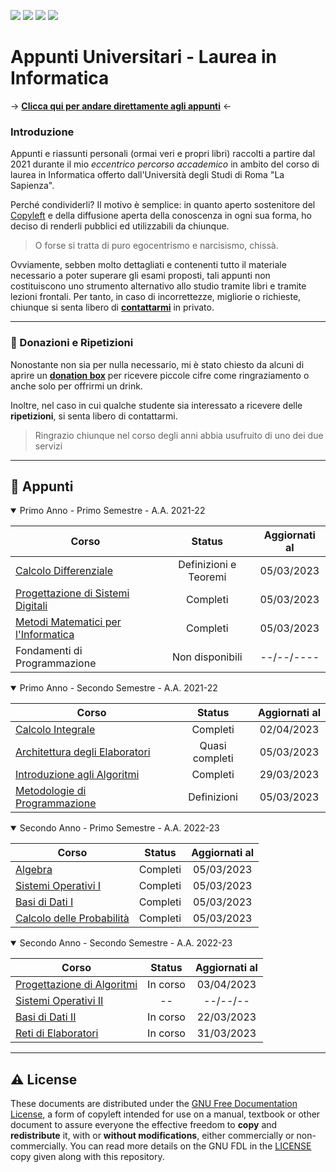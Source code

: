 <a href="https://github.com/Exyss"><img src="https://img.shields.io/badge/GitHub-100000?style=for-the-badge&logo=github&logoColor=white"/></a>
<a href="https://t.me/Exyss"><img src="https://img.shields.io/badge/Telegram-2CA5E0?style=for-the-badge&logo=telegram&logoColor=white"/></a>
<a href="https://ko-fi.com/exyss"><img src="https://img.shields.io/badge/Ko--fi-F16061?style=for-the-badge&logo=ko-fi&logoColor=white"/></a>
<a href="#"><img src="https://img.shields.io/badge/LaTeX-47A141?style=for-the-badge&logo=LaTeX&logoColor=white"/></a>

# Appunti Universitari - Laurea in Informatica

$\to$ <a href="#-appunti">**Clicca qui per andare direttamente agli appunti**</a> $\gets$

### Introduzione

Appunti e riassunti personali (ormai veri e propri libri) raccolti a partire dal 2021 durante il mio _eccentrico percorso accademico_ in ambito del corso di laurea in Informatica offerto dall'Università degli Studi di Roma "La Sapienza".

Perché condividerli? Il motivo è semplice: in quanto aperto sostenitore del [Copyleft](https://en.wikipedia.org/wiki/Copyleft) e della diffusione aperta della conoscenza in ogni sua forma, ho deciso di renderli pubblici ed utilizzabili da chiunque.

> O forse si tratta di puro egocentrismo e narcisismo, chissà.

Ovviamente, sebben molto dettagliati e contenenti tutto il materiale necessario a poter superare gli esami proposti, tali appunti non costituiscono uno strumento alternativo allo studio tramite libri e tramite lezioni frontali. Per tanto, in caso di incorrettezze, migliorie o richieste, chiunque si senta libero di [__contattarmi__](https://t.me/Exyss) in privato.

____________

### 📣 Donazioni e Ripetizioni

Nonostante non sia per nulla necessario, mi è stato chiesto da alcuni di aprire un [__donation box__](https://ko-fi.com/exyss) per ricevere piccole cifre come ringraziamento o anche solo per offrirmi un drink.

Inoltre, nel caso in cui qualche studente sia interessato a ricevere delle __ripetizioni__, si senta libero di contattarmi.

> Ringrazio chiunque nel corso degli anni abbia usufruito di uno dei due servizi 

__________

## 📖 Appunti

<details open>
<summary>Primo Anno - Primo Semestre - A.A. 2021-22</summary>

| Corso | Status | Aggiornati al |
| ----- | :----: | :-----------: |
| [Calcolo Differenziale](../../raw/main/Primo%20Anno/Calcolo%20Differenziale.pdf) | Definizioni e Teoremi | 05/03/2023 |
| [Progettazione di Sistemi Digitali](../../raw/main/Primo%20Anno/Progettazione%20di%20Sistemi%20Digitali.pdf) | Completi | 05/03/2023 |
| [Metodi Matematici per l'Informatica](../../raw/main/Primo%20Anno/Metodi%20Matematici%20per%20l'Informatica.pdf) | Completi | 05/03/2023 |
| Fondamenti di Programmazione | Non disponibili | --/--/---- |
</details>

<details open>
<summary>Primo Anno - Secondo Semestre - A.A. 2021-22</summary>

| Corso | Status | Aggiornati al |
| ----- | :----: | :-----------: |
| [Calcolo Integrale](../../raw/main/Primo%20Anno/Calcolo%20Integrale.pdf) | Completi | 02/04/2023 |
| [Architettura degli Elaboratori](../../raw/main/Primo%20Anno/Architettura%20degli%20Elaboratori.pdf) | Quasi completi | 05/03/2023 |
| [Introduzione agli Algoritmi](../../raw/main/Primo%20Anno/Introduzione%20agli%20Algoritmi.pdf) | Completi | 29/03/2023 |
| [Metodologie di Programmazione](../../raw/main/Primo%20Anno/Metodologie%20di%20Programmazione.pdf) | Definizioni | 05/03/2023 |
</details>

<details open>
<summary>Secondo Anno - Primo Semestre - A.A. 2022-23</summary>

| Corso | Status | Aggiornati al |
| ----- | :----: | :-----------: |
| [Algebra](../../raw/main/Secondo%20Anno/Algebra.pdf) | Completi | 05/03/2023 |
| [Sistemi Operativi I](../../raw/main/Secondo%20Anno/Sistemi%20Operativi%20I.pdf) | Completi | 05/03/2023 |
| [Basi di Dati I](../../raw/main/Secondo%20Anno/Basi%20di%20Dati%20I.pdf) | Completi | 05/03/2023 |
| [Calcolo delle Probabilità](../../raw/main/Secondo%20Anno/Calcolo%20delle%20Probabilità.pdf) | Completi | 05/03/2023 |
</details>

<details open>
<summary>Secondo Anno - Secondo Semestre - A.A. 2022-23</summary>

| Corso | Status | Aggiornati al |
| ----- | :----: | :-----------: |
| [Progettazione di Algoritmi](../../raw/main/Secondo%20Anno/Progettazione%20di%20Algoritmi.pdf) | In corso | 03/04/2023 |
| [Sistemi Operativi II](../../raw/main/Secondo%20Anno/Sistemi%20Operativi%20II.pdf) | -- | --/--/-- |
| [Basi di Dati II](../../raw/main/Secondo%20Anno/Basi%20di%20Dati%20II.pdf) | In corso | 22/03/2023 |
| [Reti di Elaboratori](../../raw/main/Secondo%20Anno/Reti%20di%20Elaboratori.pdf) | In corso | 31/03/2023 |
</details>

________

## ⚠️ License

These documents are distributed under the [GNU Free Documentation License](https://www.gnu.org/licenses/#FDL), a form of copyleft intended for use on a manual, textbook or other document to assure everyone the effective freedom to **copy** and **redistribute** it, with or **without modifications**, either commercially or non-commercially.
You can read more details on the GNU FDL in the [LICENSE](./LICENSE) copy given along with this repository.
